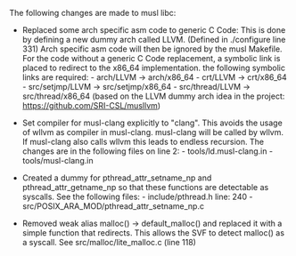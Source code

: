
The following changes are made to musl libc:

- Replaced some arch specific asm code to generic C Code:
    This is done by defining a new dummy arch called LLVM. (Defined in ./configure line 331)
    Arch specific asm code will then be ignored by the musl Makefile.
    For the code without a generic C Code replacement, a symbolic link is placed
    to redirect to the x86_64 implementation.
    the following symbolic links are required:
        - arch/LLVM         -> arch/x86_64
        - crt/LLVM          -> crt/x86_64
        - src/setjmp/LLVM   -> src/setjmp/x86_64
        - src/thread/LLVM   -> src/thread/x86_64
    (based on the LLVM dummy arch idea in the project: https://github.com/SRI-CSL/musllvm)

- Set compiler for musl-clang explicitly to "clang".
    This avoids the usage of wllvm as compiler in musl-clang.
    musl-clang will be called by wllvm. If musl-clang also calls wllvm this leads to endless recursion.
    The changes are in the following files on line 2:
        - tools/ld.musl-clang.in
        - tools/musl-clang.in

- Created a dummy for pthread_attr_setname_np and pthread_attr_getname_np so that these functions are detectable as syscalls.
    See the following files:
        - include/pthread.h line: 240
        - src/POSIX_ARA_MOD/pthread_attr_setname_np.c

- Removed weak alias  malloc() -> default_malloc()  and replaced it with a simple function that redirects.
    This allows the SVF to detect malloc() as a syscall.
    See src/malloc/lite_malloc.c (line 118)